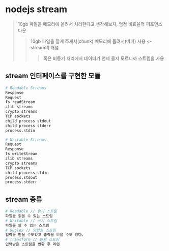 # nodejs stream

> 10gb 파일을 메모리에 올려서 처리한다고 생각해보자, 엄청 비효율적 퍼포먼스 다운
>
> > 10gb 파일을 잘게 쪼개서(chunk) 메모리에 올려서(버퍼) 사용 <- stream의 개념
> >
> > > 혹은 비동기 처리에서 데이터가 언제 올지 모르니까 스트림을 사용

## stream 인터페이스를 구현한 모듈

```sh
# Readable Streams
Response
Request
fs readStream
zlib streams
crypto streams
TCP sockets
child process stdout
child process stderr
process.stdin

# Writable Streams
Request
Response
fs writeStream
zlib streams
crypto streams
TCP sockets
child process stdin
process.stdout
process.stderr
```

## stream 종류

```sh
# Readable // 읽기 스트림
파일을 읽을 수 있는 스트림
# Writable // 쓰기 스트림
파일을 쓸 수 있는 스트림
# Duplex // 양방향 스트림
입력을 받을 수도있고 출력을 보낼 수도 있다.
# Transform // 변환 스트림
입력받은 스트림을 변환 후 리턴
```
